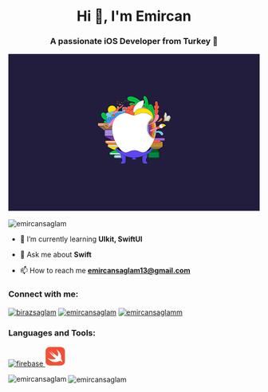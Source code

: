 <h1 align="center">Hi 👋, I'm Emircan</h1>
<h3 align="center">A passionate iOS Developer from Turkey </h3>

![alt text](https://github.com/emircansaglam/emircansaglam/blob/main/fondotiendaseul.jpg?raw=true)

<p align="left"> <img src="https://komarev.com/ghpvc/?username=emircansaglam&label=Profile%20views&color=0e75b6&style=flat" alt="emircansaglam" /> </p>

- 🌱 I’m currently learning **UIkit, SwiftUI**

- 💬 Ask me about **Swift**

- 📫 How to reach me **emircansaglam13@gmail.com**

<h3 align="left">Connect with me:</h3>
<p align="left">
<a href="https://twitter.com/birazsaglam" target="blank"><img align="center" src="https://raw.githubusercontent.com/rahuldkjain/github-profile-readme-generator/master/src/images/icons/Social/twitter.svg" alt="birazsaglam" height="30" width="40" /></a>
<a href="https://linkedin.com/in/emircansaglam" target="blank"><img align="center" src="https://raw.githubusercontent.com/rahuldkjain/github-profile-readme-generator/master/src/images/icons/Social/linked-in-alt.svg" alt="emircansaglam" height="30" width="40" /></a>
<a href="https://instagram.com/emircansaglamm" target="blank"><img align="center" src="https://raw.githubusercontent.com/rahuldkjain/github-profile-readme-generator/master/src/images/icons/Social/instagram.svg" alt="emircansaglamm" height="30" width="40" /></a>
</p>

<h3 align="left">Languages and Tools:</h3>
<p align="left"> <a href="https://firebase.google.com/" target="_blank" rel="noreferrer"> <img src="https://www.vectorlogo.zone/logos/firebase/firebase-icon.svg" alt="firebase" width="40" height="40"/> </a> <a href="https://developer.apple.com/swift/" target="_blank" rel="noreferrer"> <img src="https://raw.githubusercontent.com/devicons/devicon/master/icons/swift/swift-original.svg" alt="swift" width="40" height="40"/> </a> </p>

<p><img align="left" src="https://github-readme-stats.vercel.app/api/top-langs?username=emircansaglam&show_icons=true&locale=en&layout=compact" alt="emircansaglam" /></p>

<p>&nbsp;<img align="center" src="https://github-readme-stats.vercel.app/api?username=emircansaglam&show_icons=true&locale=en" alt="emircansaglam" /></p>
